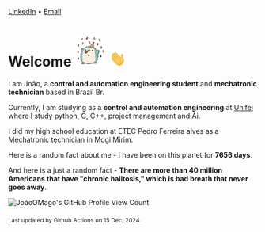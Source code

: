 [LinkedIn](https://www.linkedin.com/in/joão-pedro-gozzoli-b95641301/) &bull;
[Email](joaopedrogozzoli@gmail.com)

# Welcome <img src="happy.gif" height="64px" /> <img src="wave.gif" height="32px" />

I am João, a  **control and automation engineering student** and **mechatronic technician** based in Brazil Br.

Currently, I am studying as a **control and automation engineering** at [Unifei](https://unifei.edu.br) where I study python, C, C++, project management and Ai.

I did my high school education at ETEC Pedro Ferreira alves as a Mechatronic technician in Mogi Mirim.

Here is a random fact about me - I have been on this planet for **7656 days**.

And here is a just a random fact -  **There are more than 40 million Americans that have "chronic halitosis," which is bad breath that never goes away**.

![JoãoOMago's GitHub Profile View Count](https://komarev.com/ghpvc/?username=JoaoOMago)

<sub>Last updated by Github Actions on 15 Dec, 2024.</sub>
